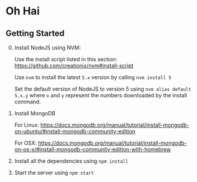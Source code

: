 Oh Hai
============

## Getting Started

0. Install NodeJS using NVM:

    Use the install script listed in this section: https://github.com/creationix/nvm#install-script
    
    Use `nvm` to install the latest `5.x` version by calling `nvm install 5`
    
    Set the default version of NodeJS to version 5 using `nvm alias default 5.x.y` where `x` and `y` represent the numbers downloaded by the install command.

1. Install MongoDB

    For Linux: https://docs.mongodb.org/manual/tutorial/install-mongodb-on-ubuntu/#install-mongodb-community-edition
    
    For OSX: https://docs.mongodb.org/manual/tutorial/install-mongodb-on-os-x/#install-mongodb-community-edition-with-homebrew
     
2. Install all the dependencies using `npm install`
 
3. Start the server using `npm start`